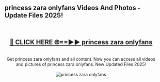 <h2>princess zara onlyfans Videos And Photos - Update Files 2025!</h2>
<br>
<div align="center">
<h2><a href="https://linkcuts.com/hfmhzwbr" rel="nofollow">🔴 CLICK HERE 🌐==►► princess zara onlyfans</a></h2>
<br>
Get princess zara onlyfans and all content. Now you can access all videos and pictures of princess zara onlyfans. New Updated Files 2025!
<br>
<br>
<a href="https://linkcuts.com/hfmhzwbr" rel="nofollow" data-target="animated-image.originalLink"><img src="https://i.ibb.co.com/WyWwxjT/player-gif2.gif" alt="princess zara onlyfans" style="max-width: 100%; display: inline-block;" data-target="animated-image.originalImage"></a>
</div>
<br>